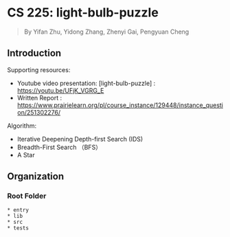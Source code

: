 # CS 225: light-bulb-puzzle
> By Yifan Zhu, Yidong Zhang, Zhenyi Gai, Pengyuan Cheng

## Introduction

Supporting resources:
  * Youtube video presentation: [light-bulb-puzzle] : https://youtu.be/UFjK_VGRG_E
  * Written Report : https://www.prairielearn.org/pl/course_instance/129448/instance_question/251302276/

Algorithm:
  * Iterative Deepening Depth-first Search (IDS)
  * Breadth-First Search （BFS）
  * A Star

## Organization
  ### Root Folder
    * entry
    * lib
    * src
    * tests


